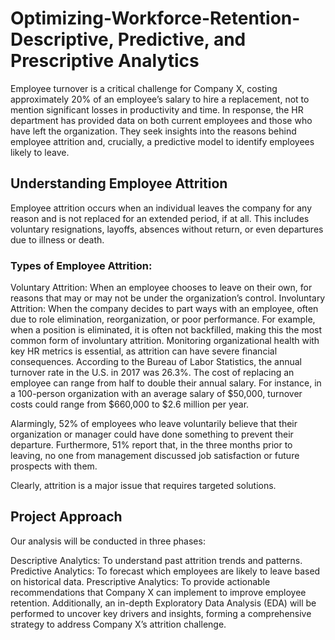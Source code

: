 # Optimizing-Workforce-Retention-Descriptive, Predictive, and Prescriptive Analytics
Employee turnover is a critical challenge for Company X, costing approximately 20% of an employee’s salary to hire a replacement, not to mention significant losses in productivity and time. In response, the HR department has provided data on both current employees and those who have left the organization. They seek insights into the reasons behind employee attrition and, crucially, a predictive model to identify employees likely to leave.

## Understanding Employee Attrition
Employee attrition occurs when an individual leaves the company for any reason and is not replaced for an extended period, if at all. This includes voluntary resignations, layoffs, absences without return, or even departures due to illness or death.

### Types of Employee Attrition:

Voluntary Attrition: When an employee chooses to leave on their own, for reasons that may or may not be under the organization’s control.
Involuntary Attrition: When the company decides to part ways with an employee, often due to role elimination, reorganization, or poor performance. For example, when a position is eliminated, it is often not backfilled, making this the most common form of involuntary attrition.
Monitoring organizational health with key HR metrics is essential, as attrition can have severe financial consequences. According to the Bureau of Labor Statistics, the annual turnover rate in the U.S. in 2017 was 26.3%. The cost of replacing an employee can range from half to double their annual salary. For instance, in a 100-person organization with an average salary of $50,000, turnover costs could range from $660,000 to $2.6 million per year.

Alarmingly, 52% of employees who leave voluntarily believe that their organization or manager could have done something to prevent their departure. Furthermore, 51% report that, in the three months prior to leaving, no one from management discussed job satisfaction or future prospects with them.

Clearly, attrition is a major issue that requires targeted solutions.

## Project Approach
Our analysis will be conducted in three phases:

Descriptive Analytics: To understand past attrition trends and patterns.
Predictive Analytics: To forecast which employees are likely to leave based on historical data.
Prescriptive Analytics: To provide actionable recommendations that Company X can implement to improve employee retention.
Additionally, an in-depth Exploratory Data Analysis (EDA) will be performed to uncover key drivers and insights, forming a comprehensive strategy to address Company X’s attrition challenge.
